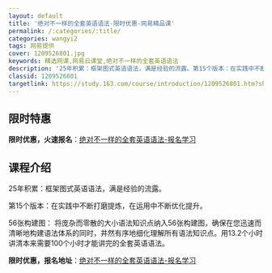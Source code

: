 ```yaml
---
layout: default
title: '绝对不一样的全套英语语法-限时优惠-网易精品课'
permalink: /:categories/:title/
categories: wangyi2
tags: 网易提供
cover: 1209526801.jpg
keywords: 精选网课,网易云课堂,绝对不一样的全套英语语法
description: '25年积累：框架图式英语语法，满是经验的流露。第15个版本：在实践中不断打磨提炼，在运用中不断优化提升。56张构建图：将'
classid: 1209526801
targetlink: https://study.163.com/course/introduction/1209526801.htm?share=1&shareId=1025206652&utm_campaign=share&utm_medium=iphoneShare&utm_source=&utm_u=1025206652
---
```


## 限时特惠

**限时优惠，火速报名**：[绝对不一样的全套英语语法-报名学习](https://study.163.com/course/introduction/1209526801.htm?share=1&shareId=1025206652&utm_campaign=share&utm_medium=iphoneShare&utm_source=&utm_u=1025206652)

## 课程介绍

25年积累：框架图式英语语法，满是经验的流露。

第15个版本：在实践中不断打磨提炼，在运用中不断优化提升。

56张构建图： 将庞杂而零散的大小语法知识点纳入56张构建图，确保在您迅速而清晰地构建语法体系的同时，井然有序地细化理解所有语法知识点。用13.2个小时讲清本来需要100个小时才能讲完的全套英语语法。

**限时优惠，报名地址**：[绝对不一样的全套英语语法-报名学习](https://study.163.com/course/introduction/1209526801.htm?share=1&shareId=1025206652&utm_campaign=share&utm_medium=iphoneShare&utm_source=&utm_u=1025206652)

